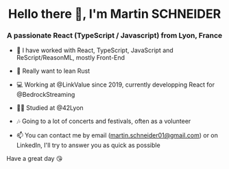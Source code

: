 <h1 align="center">Hello there 👋, I'm Martin SCHNEIDER</h1>
<h3 align="center">A passionate React (TypeScript / Javascript) from Lyon, France</h3>


- 🔭 I have worked with React, TypeScript, JavaScript and ReScript/ReasonML, mostly Front-End

- 🌱 Really want to lean Rust

- 💻 Working at @LinkValue since 2019, currently developping React for @BedrockStreaming

- 👨‍🏫 Studied at @42Lyon

- 🎶 Going to a lot of concerts and festivals, often as a volunteer

- 📫 You can contact me by email (martin.schneider01@gmail.com) or on LinkedIn, I'll try to answer you as quick as possible



Have a great day 😘

<!--
**martinschneider01/martinschneider01** is a ✨ _special_ ✨ repository because its `README.md` (this file) appears on your GitHub profile.

Here are some ideas to get you started:

- 🔭 I’m currently working on ...
- 🌱 I’m currently learning ...
- 👯 I’m looking to collaborate on ...
- 🤔 I’m looking for help with ...
- 💬 Ask me about ...
- 📫 How to reach me: ...
- 😄 Pronouns: ...
- ⚡ Fun fact: ...
-->
